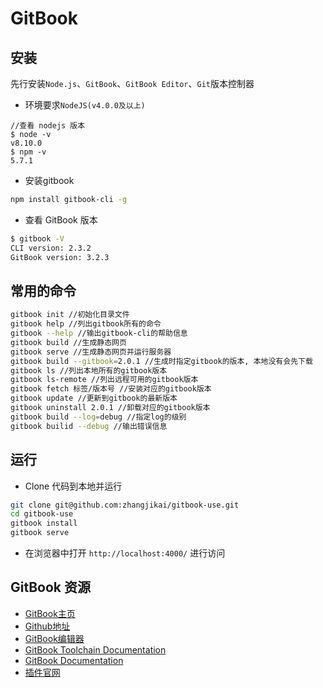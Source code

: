 # GitBook

## 安装
先行安装`Node.js`、`GitBook`、`GitBook Editor`、`Git`版本控制器
- 环境要求`NodeJS(v4.0.0及以上)`
```
//查看 nodejs 版本
$ node -v
v8.10.0
$ npm -v
5.7.1
```
- 安装gitbook
```bash
npm install gitbook-cli -g
```
- 查看 GitBook 版本
```bash
$ gitbook -V
CLI version: 2.3.2
GitBook version: 3.2.3
```

## 常用的命令

```bash
gitbook init //初始化目录文件
gitbook help //列出gitbook所有的命令
gitbook --help //输出gitbook-cli的帮助信息
gitbook build //生成静态网页
gitbook serve //生成静态网页并运行服务器
gitbook build --gitbook=2.0.1 //生成时指定gitbook的版本, 本地没有会先下载
gitbook ls //列出本地所有的gitbook版本
gitbook ls-remote //列出远程可用的gitbook版本
gitbook fetch 标签/版本号 //安装对应的gitbook版本
gitbook update //更新到gitbook的最新版本
gitbook uninstall 2.0.1 //卸载对应的gitbook版本
gitbook build --log=debug //指定log的级别
gitbook builid --debug //输出错误信息
```

## 运行
* Clone 代码到本地并运行
```bash
git clone git@github.com:zhangjikai/gitbook-use.git
cd gitbook-use
gitbook install
gitbook serve
```
* 在浏览器中打开 `http://localhost:4000/` 进行访问

## GitBook 资源

* [GitBook主页](https://www.gitbook.com/)
* [Github地址](https://github.com/GitbookIO/)
* [GitBook编辑器](https://www.gitbook.com/editor/osx)
* [GitBook Toolchain Documentation](http://toolchain.gitbook.com/)
* [GitBook Documentation](http://help.gitbook.com/)
* [插件官网](https://plugins.gitbook.com/)